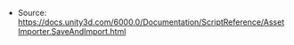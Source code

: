 * Source: https://docs.unity3d.com/6000.0/Documentation/ScriptReference/AssetImporter.SaveAndImport.html


